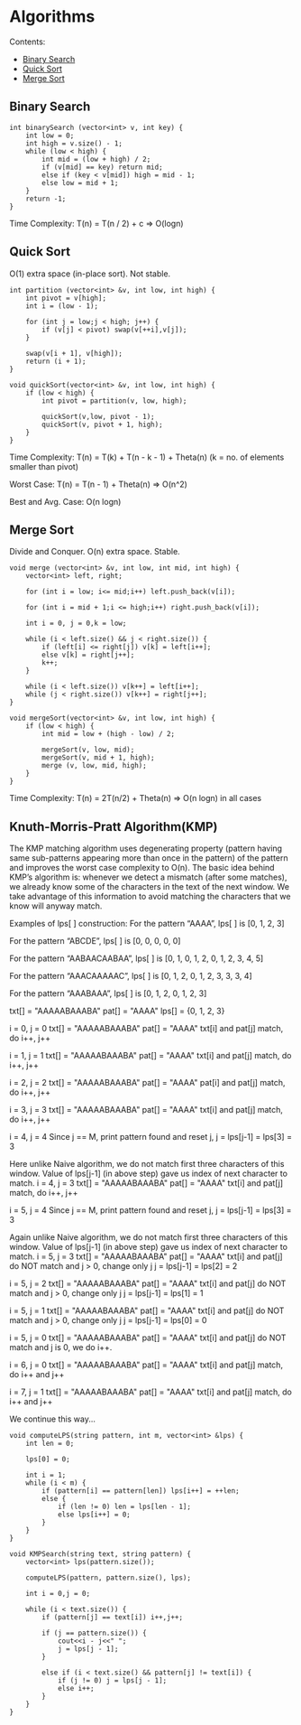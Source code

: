 # Algorithms

Contents:

- [Binary Search](#binary-search)
- [Quick Sort](#quick-sort)
- [Merge Sort](#merge-sort)

## Binary Search
```
int binarySearch (vector<int> v, int key) {
	int low = 0;
	int high = v.size() - 1;
	while (low < high) {
		int mid = (low + high) / 2;
		if (v[mid] == key) return mid;
		else if (key < v[mid]) high = mid - 1;
		else low = mid + 1;
	}
	return -1;
}
```
Time Complexity: T(n) = T(n / 2) + c => O(logn)


## Quick Sort
O(1) extra space (in-place sort). Not stable.
```
int partition (vector<int> &v, int low, int high) {
	int pivot = v[high];
	int i = (low - 1);
	
	for (int j = low;j < high; j++) {
		if (v[j] < pivot) swap(v[++i],v[j]);
	}
	
	swap(v[i + 1], v[high]);
	return (i + 1);
}

void quickSort(vector<int> &v, int low, int high) {
	if (low < high) {
		int pivot = partition(v, low, high);
		
		quickSort(v,low, pivot - 1);
		quickSort(v, pivot + 1, high);
	}
}
```
Time Complexity: T(n) = T(k) + T(n - k - 1) + Theta(n) (k = no. of elements smaller than pivot)

Worst Case: T(n) = T(n - 1) + Theta(n) => O(n^2)

Best and Avg. Case: O(n logn)


## Merge Sort
Divide and Conquer. O(n) extra space. Stable.
```
void merge (vector<int> &v, int low, int mid, int high) {
	vector<int> left, right;
	
	for (int i = low; i<= mid;i++) left.push_back(v[i]);
	
	for (int i = mid + 1;i <= high;i++) right.push_back(v[i]);
	
	int i = 0, j = 0,k = low;
	
	while (i < left.size() && j < right.size()) {
		if (left[i] <= right[j]) v[k] = left[i++];
		else v[k] = right[j++];
		k++;
	}
	
	while (i < left.size()) v[k++] = left[i++];
	while (j < right.size()) v[k++] = right[j++];
}

void mergeSort(vector<int> &v, int low, int high) {
	if (low < high) {
		int mid = low + (high - low) / 2;
		
		mergeSort(v, low, mid);
		mergeSort(v, mid + 1, high);
		merge (v, low, mid, high);
	}
}
```
Time Complexity: T(n) = 2T(n/2) + Theta(n) => O(n logn) in all cases


## Knuth-Morris-Pratt Algorithm(KMP)
The KMP matching algorithm uses degenerating property (pattern having same sub-patterns appearing more than once in the pattern) of the pattern and improves the worst case complexity to O(n). The basic idea behind KMP’s algorithm is: whenever we detect a mismatch (after some matches), we already know some of the characters in the text of the next window. We take advantage of this information to avoid matching the characters that we know will anyway match.


Examples of lps[ ] construction:
For the pattern “AAAA”, 
lps[ ] is [0, 1, 2, 3]

For the pattern “ABCDE”, 
lps[ ] is [0, 0, 0, 0, 0]

For the pattern “AABAACAABAA”, 
lps[ ] is [0, 1, 0, 1, 2, 0, 1, 2, 3, 4, 5]

For the pattern “AAACAAAAAC”, 
lps[ ] is [0, 1, 2, 0, 1, 2, 3, 3, 3, 4] 

For the pattern “AAABAAA”, 
lps[ ] is [0, 1, 2, 0, 1, 2, 3]

txt[] = "AAAAABAAABA" 
pat[] = "AAAA"
lps[] = {0, 1, 2, 3} 

i = 0, j = 0
txt[] = "AAAAABAAABA" 
pat[] = "AAAA"
txt[i] and pat[j] match, do i++, j++

i = 1, j = 1
txt[] = "AAAAABAAABA" 
pat[] = "AAAA"
txt[i] and pat[j] match, do i++, j++

i = 2, j = 2
txt[] = "AAAAABAAABA" 
pat[] = "AAAA"
pat[i] and pat[j] match, do i++, j++

i = 3, j = 3
txt[] = "AAAAABAAABA" 
pat[] = "AAAA"
txt[i] and pat[j] match, do i++, j++

i = 4, j = 4
Since j == M, print pattern found and reset j,
j = lps[j-1] = lps[3] = 3

Here unlike Naive algorithm, we do not match first three 
characters of this window. Value of lps[j-1] (in above 
step) gave us index of next character to match.
i = 4, j = 3
txt[] = "AAAAABAAABA" 
pat[] =  "AAAA"
txt[i] and pat[j] match, do i++, j++

i = 5, j = 4
Since j == M, print pattern found and reset j,
j = lps[j-1] = lps[3] = 3

Again unlike Naive algorithm, we do not match first three 
characters of this window. Value of lps[j-1] (in above 
step) gave us index of next character to match.
i = 5, j = 3
txt[] = "AAAAABAAABA" 
pat[] =   "AAAA"
txt[i] and pat[j] do NOT match and j > 0, change only j
j = lps[j-1] = lps[2] = 2

i = 5, j = 2
txt[] = "AAAAABAAABA" 
pat[] =    "AAAA"
txt[i] and pat[j] do NOT match and j > 0, change only j
j = lps[j-1] = lps[1] = 1 

i = 5, j = 1
txt[] = "AAAAABAAABA" 
pat[] =     "AAAA"
txt[i] and pat[j] do NOT match and j > 0, change only j
j = lps[j-1] = lps[0] = 0

i = 5, j = 0
txt[] = "AAAAABAAABA" 
pat[] =      "AAAA"
txt[i] and pat[j] do NOT match and j is 0, we do i++.

i = 6, j = 0
txt[] = "AAAAABAAABA" 
pat[] =       "AAAA"
txt[i] and pat[j] match, do i++ and j++

i = 7, j = 1
txt[] = "AAAAABAAABA" 
pat[] =       "AAAA"
txt[i] and pat[j] match, do i++ and j++

We continue this way...

```
void computeLPS(string pattern, int m, vector<int> &lps) {
	int len = 0;
	
	lps[0] = 0;
	
	int i = 1;
	while (i < m) {
		if (pattern[i] == pattern[len]) lps[i++] = ++len;
		else {
			if (len != 0) len = lps[len - 1];
			else lps[i++] = 0;
		}
	}
}

void KMPSearch(string text, string pattern) {
	vector<int> lps(pattern.size());
	
	computeLPS(pattern, pattern.size(), lps);
	
	int i = 0,j = 0;
	
	while (i < text.size()) {
		if (pattern[j] == text[i]) i++,j++;
		
		if (j == pattern.size()) {
			cout<<i - j<<" ";
			j = lps[j - 1];
		}
		
		else if (i < text.size() && pattern[j] != text[i]) {
			if (j != 0) j = lps[j - 1];
			else i++;
		}
	}
}
```

